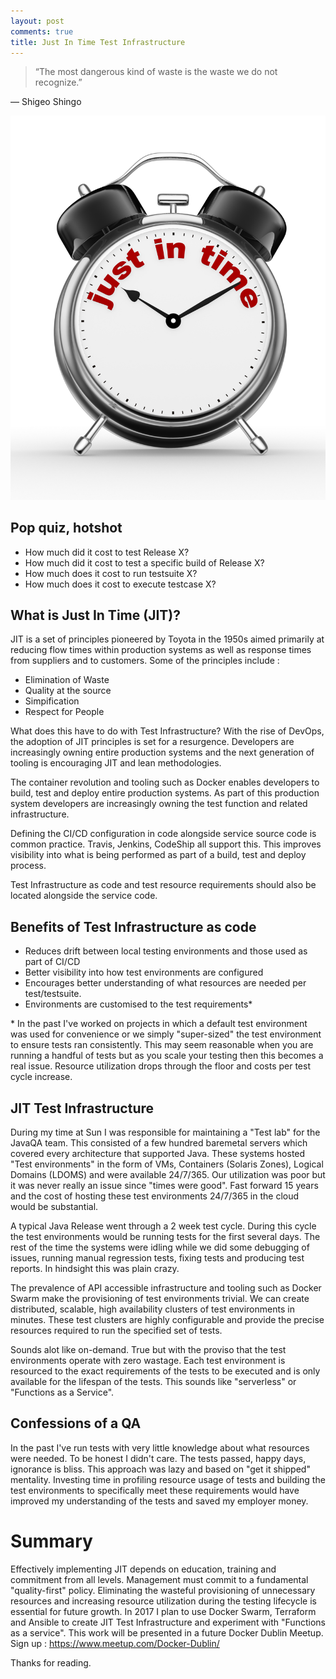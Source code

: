 ```yaml
---
layout: post
comments: true
title: Just In Time Test Infrastructure 
---
```


> “The most dangerous kind of waste is the waste we do not recognize.”

― Shigeo Shingo 

![jit](../images/jit.jpg)

## Pop quiz, hotshot

- How much did it cost to test Release X? 
- How much did it cost to test a specific build of Release X?
- How much does it cost to run testsuite X? 
- How much does it cost to execute testcase X?

## What is Just In Time (JIT)?

JIT is a set of principles pioneered by Toyota in the 1950s aimed primarily at reducing flow times within production systems as well as response times from suppliers and to customers.  Some of the principles include :

- Elimination of Waste
- Quality at the source
- Simpification
- Respect for People

What does this have to do with Test Infrastructure?  With the rise of DevOps, the adoption of JIT principles is set for a resurgence.  Developers are increasingly owning entire production systems and the next generation of tooling is encouraging JIT and lean methodologies.

The container revolution and tooling such as Docker enables developers to build, test and deploy entire production systems.  As part of this production system developers are increasingly owning the test function and related infrastructure.

Defining the CI/CD configuration in code alongside service source code is common practice.  Travis, Jenkins, CodeShip all support this.  This improves visibility into what is being performed as part of a build, test and deploy process.  

Test Infrastructure as code and test resource requirements should also be located alongside the service code.  

## Benefits of Test Infrastructure as code

- Reduces drift between local testing environments and those used as part of CI/CD
- Better visibility into how test environments are configured
- Encourages better understanding of what resources are needed per test/testsuite.
- Environments are customised to the test requirements*

\* In the past I've worked on projects in which a default test environment was used for convenience or we simply "super-sized" the test environment to ensure tests ran consistently. This may seem reasonable when you are running a handful of tests but as you scale your testing then this becomes a real issue.  Resource utilization drops through the floor and costs per test cycle increase.

## JIT Test Infrastructure

During my time at Sun I was responsible for maintaining a "Test lab" for the JavaQA team.  This consisted of a few hundred baremetal servers which covered every architecture that supported Java. These systems hosted "Test environments" in the form of VMs, Containers (Solaris Zones), Logical Domains (LDOMS) and were available 24/7/365.  Our utilization was poor but it was never really an issue since "times were good".  Fast forward 15 years and the cost of hosting these test environments 24/7/365 in the cloud would be substantial.  

A typical Java Release went through a 2 week test cycle.  During this cycle the test environments would be running tests for the first several days. The rest of the time the systems were idling while we did some debugging of issues, running manual regression tests, fixing tests and producing test reports. In hindsight this was plain crazy. 

The prevalence of API accessible infrastructure and tooling such as Docker Swarm make the provisioning of test environments trivial.  We can create distributed, scalable, high availability clusters of test environments in minutes.  These test clusters are highly configurable and provide the precise resources required to run the specified set of tests. 

Sounds alot like on-demand.  True but with the proviso that the test environments operate with zero wastage.  Each test environment is resourced to the exact requirements of the tests to be executed and is only available for the lifespan of the tests.  This sounds like "serverless" or "Functions as a Service".

## Confessions of a QA 

In the past I've run tests with very little knowledge about what resources were needed.  To be honest I didn't care. The tests passed, happy days, ignorance is bliss.  This approach was lazy and based on "get it shipped" mentality.  Investing time in profiling resource usage of tests and building the test environments to specifically meet these requirements would have improved my understanding of the tests and saved my employer money.

# Summary

Effectively implementing JIT depends on education, training and commitment from all levels.  Management must commit to a fundamental "quality-first" policy.  Eliminating the wasteful provisioning of unnecessary resources and increasing resource utilization during the testing lifecycle is essential for future growth.  In 2017 I plan to use Docker Swarm, Terraform and Ansible to create JIT Test Infrastructure and experiment with "Functions as a service".  This work will be presented in a future Docker Dublin Meetup.  Sign up : https://www.meetup.com/Docker-Dublin/  

Thanks for reading.
